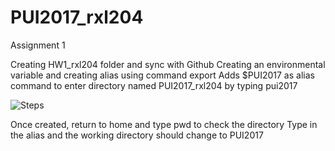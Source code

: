 










# PUI2017_rxl204
Assignment 1 

Creating HW1_rxl204 folder and sync with Github
Creating an environmental variable and creating alias using command export
Adds $PUI2017 as alias command to enter directory named PUI2017_rxl204 by
typing pui2017

![Steps](https://github.com/rxl204/PUI2017_rxl204/HW1_rxl204/Screenshots/HW1_environmental\variable.JPG)

Once created, return to home and type pwd to check the directory
Type in the alias and the working directory should change to PUI2017

